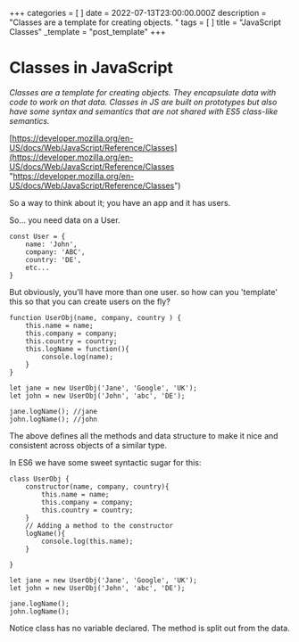 +++
categories = [ ]
date = 2022-07-13T23:00:00.000Z
description = "Classes are a template for creating objects. "
tags = [ ]
title = "JavaScript Classes"
_template = "post_template"
+++

# Classes in JavaScript

_Classes are a template for creating objects. They encapsulate data with code to work on that data. Classes in JS are built on prototypes but also have some syntax and semantics that are not shared with ES5 class-like semantics._

[https://developer.mozilla.org/en-US/docs/Web/JavaScript/Reference/Classes](https://developer.mozilla.org/en-US/docs/Web/JavaScript/Reference/Classes "https://developer.mozilla.org/en-US/docs/Web/JavaScript/Reference/Classes")

So a way to think about it; you have an app and it has users. 

So... you need data on a User. 

    const User = {
    	name: 'John',
        company: 'ABC',
        country: 'DE',
        etc...
    }

But obviously, you'll have more than one user. so how can you 'template' this so that you can create users on the fly? 

    function UserObj(name, company, country ) {
        this.name = name;
        this.company = company; 
        this.country = country;
        this.logName = function(){
            console.log(name);
        }
    }
    
    let jane = new UserObj('Jane', 'Google', 'UK');
    let john = new UserObj('John', 'abc', 'DE');
    
    jane.logName(); //jane
    john.logName(); //john

The above defines all the methods and data structure to make it nice and consistent across objects of a similar type. 

In ES6 we have some sweet syntactic sugar for this:

    class UserObj {
        constructor(name, company, country){
            this.name = name;
            this.company = company; 
            this.country = country;
        }
        // Adding a method to the constructor
        logName(){
            console.log(this.name);
        }
    
    }
    
    let jane = new UserObj('Jane', 'Google', 'UK');
    let john = new UserObj('John', 'abc', 'DE');
    
    jane.logName();
    john.logName();

Notice class has no variable declared. The method is split out from the data.
